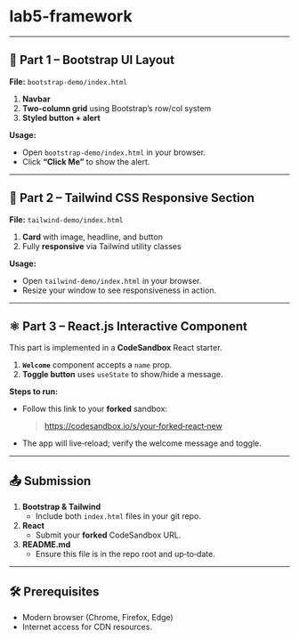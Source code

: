 # lab5-framework

---

## 🚀 Part 1 – Bootstrap UI Layout

**File:** `bootstrap-demo/index.html`

1. **Navbar**  
2. **Two‑column grid** using Bootstrap’s row/col system  
3. **Styled button + alert**  

**Usage:**  
- Open `bootstrap-demo/index.html` in your browser.  
- Click **“Click Me”** to show the alert.

---

## 🌈 Part 2 – Tailwind CSS Responsive Section

**File:** `tailwind-demo/index.html`

1. **Card** with image, headline, and button  
2. Fully **responsive** via Tailwind utility classes  

**Usage:**  
- Open `tailwind-demo/index.html` in your browser.  
- Resize your window to see responsiveness in action.

---

## ⚛️ Part 3 – React.js Interactive Component

This part is implemented in a **CodeSandbox** React starter.

1. **`Welcome`** component accepts a `name` prop.  
2. **Toggle button** uses `useState` to show/hide a message.

**Steps to run:**  
- Follow this link to your **forked** sandbox:  
  > https://codesandbox.io/s/your‑forked‑react‑new  
- The app will live‑reload; verify the welcome message and toggle.

---

## 📤 Submission

1. **Bootstrap & Tailwind**  
   - Include both `index.html` files in your git repo.  
2. **React**  
   - Submit your **forked** CodeSandbox URL.  
3. **README.md**  
   - Ensure this file is in the repo root and up‑to‑date.

---

## 🛠 Prerequisites

- Modern browser (Chrome, Firefox, Edge)  
- Internet access for CDN resources.
